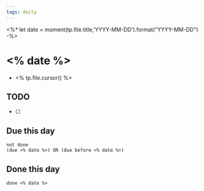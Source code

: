 ```yaml
---
tags: daily
---
```

<%*
let date = moment(tp.file.title,'YYYY-MM-DD').format("YYYY-MM-DD")
-%>
# <% date %>


- <% tp.file.cursor() %>

## TODO

- [ ]

## Due this day

```tasks  
not done
(due <% date %>) OR (due before <% date %>)
```

## Done this day

```tasks  
done <% date %>
```
